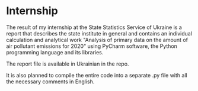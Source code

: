 # Internship

The result of my internship at the State Statistics Service of Ukraine is a report that describes the state institute in general and contains an individual calculation and analytical work "Analysis of primary data on the amount of air pollutant emissions for 2020" using PyCharm software, the Python programming language and its libraries.

The report file is available in Ukrainian in the repo.

It is also planned to compile the entire code into a separate .py file with all the necessary comments in English. 
